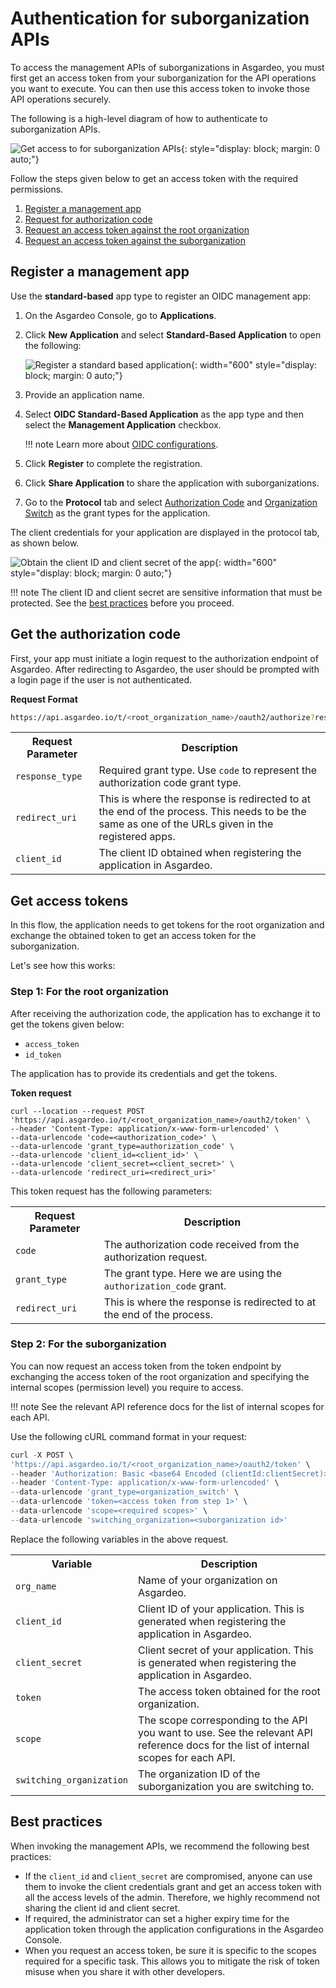# Authentication for suborganization APIs

To access the management APIs of suborganizations in Asgardeo, you must first get an access token from your suborganization for the API operations you want to execute. You can then use this access token to invoke those API operations securely.

The following is a high-level diagram of how to authenticate to suborganization APIs.

![Get access to for suborganization APIs]({{base_path}}/assets/img/apis/suborganization-apis/suborganization-authentication.png){: style="display: block; margin: 0 auto;"}

Follow the steps given below to get an access token with the required permissions.

1. [Register a management app](#register-a-management-app)
2. [Request for authorization code](#get-the-authorization-code)
3. [Request an access token against the root organization](#step-1-for-the-root-organization)
4. [Request an access token against the suborganization](#step-2-for-the-suborganization)

## Register a management app

Use the **standard-based** app type to register an OIDC management app:

1. On the Asgardeo Console, go to **Applications**.
2. Click **New Application** and select **Standard-Based Application** to open the following:

    ![Register a standard based application]({{base_path}}/assets/img/apis/management-apis/register-a-sba.png){: width="600" style="display: block; margin: 0 auto;"}

3. Provide an application name.
4. Select **OIDC Standard-Based Application** as the app type and then select the **Management Application** checkbox.

    !!! note
        Learn more about [OIDC configurations]({{base_path}}/references/app-settings/oidc-settings-for-app/).

5. Click **Register** to complete the registration.
6. Click **Share Application** to share the application with suborganizations.
6. Go to the **Protocol** tab and select [Authorization Code]({{base_path}}/references/grant-types-in-asgardeo/#authorization-code-grant) and [Organization Switch]({{base_path}}/references/grant-types-in-asgardeo/#organization-switch-grant) as the grant types for the application.

The client credentials for your application are displayed in the protocol tab, as shown below.

![Obtain the client ID and client secret of the app]({{base_path}}/assets/img/apis/management-apis/obtain-client-credentials.png){: width="600" style="display: block; margin: 0 auto;"}

!!! note
    The client ID and client secret are sensitive information that must be protected. See the [best practices](#best-practices) before you proceed.

## Get the authorization code
First, your app must initiate a login request to the authorization endpoint of Asgardeo. After redirecting to Asgardeo, the user should be prompted with a login page if the user is not authenticated.

**Request Format**
``` bash
https://api.asgardeo.io/t/<root_organization_name>/oauth2/authorize?response_type=code&redirect_uri={redirect_uri}&client_id={client_id}
```

<table>
  <tr>
    <th>Request Parameter</th>
    <th>Description</th>
  </tr>
  <tr>
    <td><code>response_type</code><Badge text="Required" type="mandatory"/></td>
    <td>Required grant type. Use <code>code</code> to represent the authorization code grant type.</td>
  </tr>
  <tr>
    <td><code>redirect_uri</code><Badge text="Required" type="mandatory"/></td>
    <td>This is where the response is redirected to at the end of the process. This needs to be the same as one of the URLs given in the registered apps.</td>
  </tr>
  <tr>
    <td><code>client_id</code><Badge text="Required" type="mandatory"/></td>
    <td>The client ID obtained when registering the application in Asgardeo.</td>
  </tr>
</table>

## Get access tokens
In this flow, the application needs to get tokens for the root organization and exchange the obtained token to get an access token for the suborganization.

Let's see how this works:

### Step 1: For the root organization
After receiving the authorization code, the application has to exchange it to get the tokens given below:

- `access_token`
- `id_token`

The application has to provide its credentials and get the tokens.

**Token request**
``` curl
curl --location --request POST 'https://api.asgardeo.io/t/<root_organization_name>/oauth2/token' \
--header 'Content-Type: application/x-www-form-urlencoded' \
--data-urlencode 'code=<authorization_code>' \
--data-urlencode 'grant_type=authorization_code' \
--data-urlencode 'client_id=<client_id>' \
--data-urlencode 'client_secret=<client_secret>' \
--data-urlencode 'redirect_uri=<redirect_uri>'
```

This token request has the following parameters:

<table>
  <tr>
    <th>Request Parameter</th>
    <th>Description</th>
  </tr>
   <tr>
      <td><code>code</code><Badge text="Required" type="mandatory"/></td>
      <td>The authorization code received from the authorization request.</td>
    </tr>
  <tr>
    <td><code>grant_type</code><Badge text="Required" type="mandatory"/></td>
    <td>The grant type. Here we are using the <code>authorization_code</code> grant.</td>
  </tr>
  <tr>
    <td><code>redirect_uri</code><Badge text="Required" type="mandatory"/></td>
    <td>This is where the response is redirected to at the end of the process.</td>
  </tr>
</table>

### Step 2: For the suborganization

You can now request an access token from the token endpoint by exchanging the access token of the root organization and specifying the internal scopes (permission level) you require to access.

!!! note
    See the relevant API reference docs for the list of internal scopes for each API.

Use the following cURL command format in your request:

``` js
curl -X POST \
'https://api.asgardeo.io/t/<root_organization_name>/oauth2/token' \
--header 'Authorization: Basic <base64 Encoded (clientId:clientSecret)>' \
--header 'Content-Type: application/x-www-form-urlencoded' \
--data-urlencode 'grant_type=organization_switch' \
--data-urlencode 'token=<access token from step 1>' \
--data-urlencode 'scope=<required scopes>' \
--data-urlencode 'switching_organization=<suborganization id>'
```

Replace the following variables in the above request.

<table>
    <tr>
        <th>Variable</th>
        <th>Description</th>
    </tr>
    <tr>
        <td><code>org_name</code><Badge text="Required" type="mandatory"/></td>
        <td>Name of your organization on Asgardeo.</td>
    </tr>
        <tr>
        <td><code>client_id</code><Badge text="Required" type="mandatory"/></td>
        <td>Client ID of your application. This is generated when registering the application in Asgardeo.</td>
    </tr>
        <tr>
        <td><code>client_secret</code><Badge text="Required" type="mandatory"/></td>
        <td>Client secret of your application. This is generated when registering the application in Asgardeo.</td>
    </tr>
        <tr>
        <td><code>token</code><Badge text="Required" type="mandatory"/></td>
        <td>The access token obtained for the root organization.</td>
    </tr>
    </tr>
    <tr>
        <td><code>scope</code><Badge text="Required" type="mandatory"/></td>
        <td>The scope corresponding to the API you want to use. See the relevant API reference docs for the list of internal scopes for each API.</td>
    </tr>
    <tr>
        <td><code>switching_organization</code><Badge text="Required" type="mandatory"/></td>
        <td>The organization ID of the suborganization you are switching to. </td>
    </tr>
</table>

## Best practices

When invoking the management APIs, we recommend the following best practices:

- If the ``client_id`` and ``client_secret`` are compromised, anyone can use them to invoke the client credentials grant and get an access token with all the access levels of the admin. Therefore, we highly recommend not sharing the client id and client secret.
- If required, the administrator can set a higher expiry time for the application token through the application configurations in the Asgardeo Console.
- When you request an access token, be sure it is specific to the scopes required for a specific task. This allows you to mitigate the risk of token misuse when you share it with other developers.